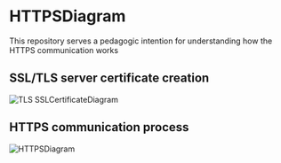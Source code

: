 # HTTPSDiagram
This repository serves a pedagogic intention for understanding how the HTTPS communication works

## SSL/TLS server certificate creation 
![TLS SSLCertificateDiagram](https://github.com/user-attachments/assets/c91cec0f-1209-43c4-9a75-95c602196b7d)

## HTTPS communication process
![HTTPSDiagram](https://github.com/user-attachments/assets/08801d46-af06-49d4-b052-d7b2922c6d18)

